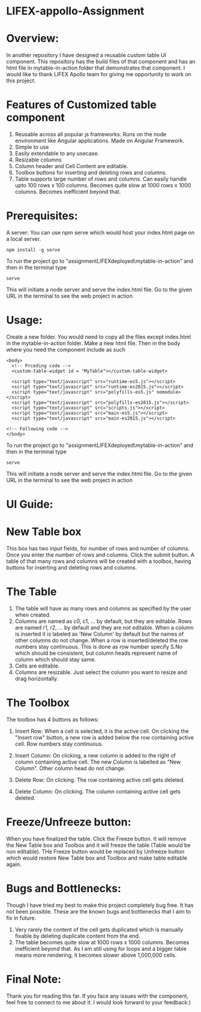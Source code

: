 # LIFEX-appollo-Assignment

# Overview:
In another repository I have designed a reusable custom table UI component. This repository has the build files of that component and has an html file in mytable-in-action folder that demonstrates that component. I would like to thank LIFEX Apollo team for giving me opportunity to work on this project.

# Features of Customized table component

1. Reusable across all popular js frameworks. Runs on the node environment like Angular applications. Made on Angular Framework.
2. Simple to use
3. Easily extendable to any usecase.
4. Resizable columns
5. Column header and Cell Content are editable.
6. Toolbox buttons for inserting and deleting rows and columns.
7. Table supports large number of rows and columns. Can easily handle upto 100 rows x 100 columns. Becomes quite slow at 1000 rows x 1000 columns. Becomes inefficient beyond that.

# Prerequisites:

A server: You can use npm serve which would host your index.html page on a local server.

```
npm install -g serve
```

To run the project go to "assignmentLIFEXdeployed\mytable-in-action" and then in the terminal type 

```
serve
```
This will initiate a node server and serve the index.html file. Go to the given URL in the terminal to see the web project in action


# Usage:
Create a new folder. You would need to copy all the files except index.html in the mytable-in-action folder. Make a new html file. Then in the body where you need the component include as such

```
<body>
  <!-- Prceding code -->
  <custom-table-widget id = "MyTable"></custom-table-widget>
  
  <script type="text/javascript" src="runtime-es5.js"></script>
  <script type="text/javascript" src="runtime-es2015.js"></script>
  <script type="text/javascript" src="polyfills-es5.js" nomodule></script>
  <script type="text/javascript" src="polyfills-es2015.js"></script>
  <script type="text/javascript" src="scripts.js"></script>
  <script type="text/javascript" src="main-es5.js"></script>
  <script type="text/javascript" src="main-es2015.js"></script>
  
<!-- Following code -->
</body>
```
To run the project go to "assignmentLIFEXdeployed\mytable-in-action" and then in the terminal type 

```
serve
```
This will initiate a node server and serve the index.html file. Go to the given URL in the terminal to see the web project in action


# UI Guide:

# New Table box

This box has two input fields, for number of rows and number of columns. Once you enter the number of rows and columns. Click the submit button. A table of that many rows and columns will be created with a toolbox, having buttons for inserting and deleting rows and columns.

# The Table

1. The table will have as many rows and columns as specified by the user when created. 
2. Columns are named as c0, c1, ... by default, but they are editable. Rows are named r1, r2, ... by default and they are not editable. When a column is inserted it is labeled as 'New Column' by default but the names of other columns do not change. When a row is inserted/deleted the row numbers stay continuous. This is done as row number specify S.No which should be consistent, but column heads represent name of column which should stay same.
3. Cells are editable.
4. Columns are resizable. Just select the column you want to resize and drag horizontally.

# The Toolbox

The toolbox has 4 buttons as follows:

1. Insert Row: When a cell is selected, it is the active cell. On clicking the "Insert row" button, a new row is added below the row containing active cell. Row numbers stay continuous.

2. Insert Column: On clicking, a new column is added to the right of column containing active cell. The new Column is labelled as "New Column". Other column head do not change.

3. Delete Row: On clicking. The row containing active cell gets deleted.

4. Delete Column: On clicking. The column containing active cell gets deleted.

# Freeze/Unfreeze button:

When you have finalized the table. Click the Freeze button. It will remove the New Table box and Toolbox and it will freeze the table (Table would be non editable). THe Freeze button would be replaced by Unfreeze button which would restore New Table box and Toolbox and make table editable again.

# Bugs and Bottlenecks:
Though I have tried my best to make this project completely bug free. It has not been possible. These are the known bugs and bottlenecks that I aim to fix in future.

1. Very rarely the content of the cell gets duplicated which is manually fixable by deleting duplicate content from the end.
2. The table becomes quite slow at 1000 rows x 1000 columns. Becomes inefficient beyond that. As I am still using for loops and a bigger table means more rendering, it becomes slower above 1,000,000 cells.

# Final Note:
Thank you for reading this far. If you face any issues with the component, feel free to connect to me about it. I would look forward to your feedback:)

